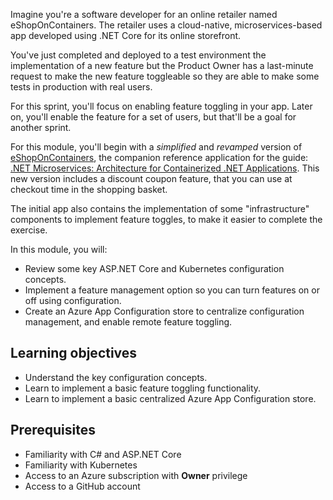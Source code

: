 Imagine you're a software developer for an online retailer named eShopOnContainers. The retailer uses a cloud-native, microservices-based app developed using .NET Core for its online storefront.

You've just completed and deployed to a test environment the implementation of a new feature but the Product Owner has a last-minute request to make the new feature toggleable so they are able to make some tests in production with real users.

For this sprint, you'll focus on enabling feature toggling in your app. Later on, you'll enable the feature for a set of users, but that'll be a goal for another sprint.

For this module, you'll begin with a *simplified* and *revamped* version of [eShopOnContainers](https://github.com/dotnet-architecture/eShopOnContainers), the companion reference application for the guide: [.NET Microservices: Architecture for Containerized .NET Applications](/dotnet/architecture/microservices/). This new version includes a discount coupon feature, that you can use at checkout time in the shopping basket.

The initial app also contains the implementation of some "infrastructure" components to implement feature toggles, to make it easier to complete the exercise.

In this module, you will:

- Review some key ASP.NET Core and Kubernetes configuration concepts.
- Implement a feature management option so you can turn features on or off using configuration.
- Create an Azure App Configuration store to centralize configuration management, and enable remote feature toggling.

## Learning objectives

- Understand the key configuration concepts.
- Learn to implement a basic feature toggling functionality.
- Learn to implement a basic centralized Azure App Configuration store.

## Prerequisites

- Familiarity with C# and ASP.NET Core
- Familiarity with Kubernetes
- Access to an Azure subscription with **Owner** privilege
- Access to a GitHub account
